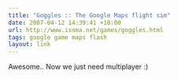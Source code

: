 ```yaml
---
title: "Goggles :: The Google Maps flight sim"
date: 2007-04-12 14:39:41 +10:00
url: http://www.isoma.net/games/goggles.html
tags: google game maps flash
layout: link
---
```

Awesome.. Now we just need multiplayer :)
